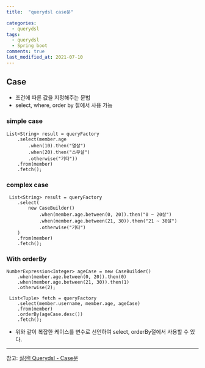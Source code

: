 ```yaml
---
title:  "querydsl case문"

categories:
  - querydsl
tags:
  - querydsl
  - Spring boot
comments: true
last_modified_at: 2021-07-10
---
```


## Case
* 조건에 따른 값을 지정해주는 문법
* select, where, order by 절에서 사용 가능

### simple case
~~~
List<String> result = queryFactory
    .select(member.age
        .when(10).then("열살")
        .when(20).then("스무살")
        .otherwise("기타"))
    .from(member)
    .fetch();
~~~

### complex case
~~~
 List<String> result = queryFactory
    .select(
        new CaseBuilder()
            .when(member.age.between(0, 20)).then("0 ~ 20살")
            .when(member.age.between(21, 30)).then("21 ~ 30살")
            .otherwise("기타")
    )
    .from(member)
    .fetch();
~~~

### With orderBy
~~~
NumberExpression<Integer> ageCase = new CaseBuilder()
    .when(member.age.between(0, 20)).then(0)
    .when(member.age.between(21, 30)).then(1)
    .otherwise(2);

 List<Tuple> fetch = queryFactory
    .select(member.username, member.age, ageCase)
    .from(member)
    .orderBy(ageCase.desc())
    .fetch();
~~~
* 위와 같이 복잡한 케이스를 변수로 선언하여 select, orderBy절에서 사용할 수 있다.

<hr>

참고: [실전! Querydsl - Case문](https://www.inflearn.com/course/Querydsl-%EC%8B%A4%EC%A0%84/lecture/30133?tab=curriculum)

